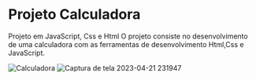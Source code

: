 # Projeto Calculadora
Projeto em JavaScript, Css e Html 
O projeto consiste no desenvolvimento de uma calculadora com as ferramentas de desenvolvimento Html,Css e JavaScript.

![Calculadora](https://user-images.githubusercontent.com/95497356/235908484-2481f7b2-d28f-4711-bbb1-a6d314997990.gif)
![Captura de tela 2023-04-21 231947](https://user-images.githubusercontent.com/95497356/233757027-920ea1c8-f5bb-418c-b55e-f41db796d285.png)

